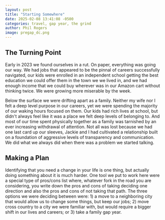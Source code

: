 ```yaml
---
layout: post
title: "Starting Somewhere"
date: 2025-02-08 13:41:08 -0500
categories: travel, gap year, the grind
author: Phil Rogers
image: pregap_dc.png
---
```


## The Turning Point

Early in 2023 we found ourselves in a rut. On paper, everything
was going our way. We had jobs that appeared to be the pinnal of careers
successfully navigated, our kids were enrolled in an independent school
getting the best education we could offer them in the town we we lived in, and
we had enough income that we could buy wherever was in our Amazon cart without
thinking twice. We were growing more miserable by the week.

Below the surface we were drifting apart as a family. Neither my wife nor I
felt a deep level purpose in our careers, yet we were spending the majority of
our waking hours focused on them. Our kids had rich lives at school, but
didn't always feel like it was a place we felt deep levels of belonging to. And
most of our time spent physically together as a family was tarnished by an
ever increasing withdrawal of attention. Not all was lost because we had one
last card up our sleeves, Jackie and I had cultivated a relationship built on
a foundation of aggressive levels of transparency and communication. We did
what we always did when there was a problem we started talking.

## Making a Plan

Identifying that you need a change in your life is one thing, but actually
doing something about it is much harder. One tool we put to work here were a 
special type of pros/cons list where, whatever fork in the road you are
considering, you write down the pros and cons of taking deciding one direction
and also the pros and cons of not taking that path. The three options we were
deciding between were: 1) a move to a neighboring city that would allow us to
change some things, but keep our jobs; 2) move cross country to a city we
were familiar with, but would require a bigger shift in our lives and careers;
or 3) take a family gap year. 